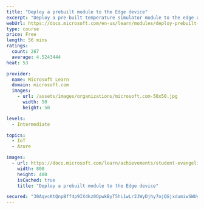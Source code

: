 ```yaml
---
title: "Deploy a prebuilt module to the Edge device"
excerpt: "Deploy a pre-built temperature simulator module to the edge using a container. The pre-built module will be deployed to an IoT edge device. You will check that the module was successfully created and deployed to the edge. You will view the simulated data from the deployed module."
webUrl: https://docs.microsoft.com/en-us/learn/modules/deploy-prebuilt-module-edge-device/
type: course
price: Free
length: 56 mins
ratings:
  count: 267
  average: 4.5243444
heat: 53

provider:
  name: Microsoft Learn
  domain: microsoft.com
  images:
    - url: /assets/images/organizations/microsoft.com-50x50.jpg
      width: 50
      height: 50

levels:
  - Intermediate

topics:
  - IoT
  - Azure

images:
  - url: https://docs.microsoft.com/learn/achievements/student-evangelism/deploy-pre-built-module-iot-edge-social.png
    width: 800
    height: 400
    isCached: true
    title: "Deploy a prebuilt module to the Edge device"

secured: "30AqvcKtQnpBff4p9IX4kz0OpwkByT5hL1wLr2JWyDjhy7ojQGjxdumiwSWUyyNluCij2oplDLYexJOf8fh80kUIuTvzhdTckYFjGkXLWT7tJPASe8YUNrxYALUkx0B3R/rjlh6MCL3H41uVjPk8skGxB4elxsqwWE20zxu+XHVq9Q29aKBaZJu4AH0mQtElaJv4LnEfVBMpiZ6HfrlxUehgf2Ir8DeZ+7BQ/ocoMyT0r9/SOV3RpPT0usKwzTBYtaQyPqs6WqpSvU5ABFuSJCukxgAJDaDi/Q/rG1iMdEpLrsfHN0ETZH7/JLs12VL7/UF7i8J8ljAHgTeUnCSPUwWTloi8brmLUd3yN4PkYANBIsTnOSdIPobZdfnZrlkQFosT+DnRWrz6LXLE/ry4xw==;gOAdr+tTMlFtI1ipOLSeZQ=="
---
```


